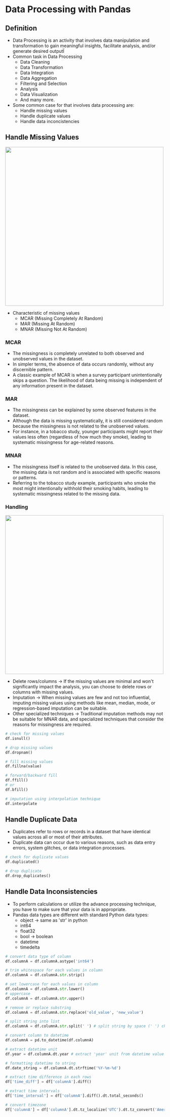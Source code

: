 # Data Processing with Pandas

## Definition
- Data Processing is an activity that involves data manipulation and transformation to gain meaningful insights, facilitate analysis, and/or generate desired outputÏ
- Common task in Data Processing
  - Data Cleaning
  - Data Transformation
  - Data Integration
  - Data Aggregation
  - Filtering and Selection
  - Analysis
  - Data Visualization
  - And many more.
- Some common case for that involves data processing are:
  - Handle missing values
  - Handle duplicate values
  - Handle data inconcistencies 

## Handle Missing Values
<img src="https://github.com/user-attachments/assets/5e203835-2489-439f-8e6f-6864741b563d" width=500 />

- Characteristic of missing values
  - MCAR (Missing Completely At Random)
  - MAR (Missing At Random)
  - MNAR (Missing Not At Random)
 
### MCAR
- The missingness is completely unrelated to both observed and unobserved values in the dataset.
- In simpler terms, the absence of data occurs randomly, without any discernible pattern.
- A classic example of MCAR is when a survey participant unintentionally skips a question. The likelihood of data being missing is independent of any information present in the dataset.
### MAR
- The missingness can be explained by some observed features in the dataset.
- Although the data is missing systematically, it is still considered random because the missingness is not related to the unobserved values.
- For instance, in a tobacco study, younger participants might report their values less often (regardless of how much they smoke), leading to systematic missingness for age-related reasons.
### MNAR
- The missingness itself is related to the unobserved data. In this case, the missing data is not random and is associated with specific reasons or patterns.
- Referring to the tobacco study example, participants who smoke the most might intentionally withhold their smoking habits, leading to systematic missingness related to the missing data.

### Handling
<img src="https://github.com/user-attachments/assets/a3d61918-8719-43f5-9104-a4a8704ab733" width=500 />

- Delete rows/columns -> If the missing values are minimal and won't significantly impact the analysis, you can choose to delete rows or columns with missing values.
- Imputation -> When missing values are few and not too influential, imputing missing values using methods like mean, median, mode, or regression-based imputation can be suitable.
- Other specialized techniques -> Traditional imputation methods may not be suitable for MNAR data, and specialized techniques that consider the reasons for missingness are required.
```py
# check for missing values
df.isnull()

# drop missing values
df.dropnam()

# fill missing values
df.fillna(value)

# forward/backward fill
df.ffill()
# or
df.bfill()

# imputation using interpolation technique
df.interpolate
```

## Handle Duplicate Data 
- Duplicates refer to rows or records in a dataset that have identical values across all or most of their attributes.
- Duplicate data can occur due to various reasons, such as data entry errors, system glitches, or data integration processes.
```py
# check for duplicate values
df.duplicated()

# drop duplicate
df.drop_duplicates()
```

## Handle Data Inconsistencies
- To perform calculations or utilize the advance processing technique, you have to make sure that your data is in appropriate.
- Pandas data types are different with standard Python data types:
  - object -> same as 'str' in python
  - int64
  - float32
  - bool -> boolean
  - datetime
  - timedelta
```py
# convert data type of column
df.columnA = df.columnA.astype('int64')

# trim whitespace for each values in column
df.columnA = df.columnA.str.strip()

# set lowercase for each values in column
df.columnA = df.columnA.str.lower()
# uppercase
df.columnA = df.columnA.str.upper()

# remove or replace substring
df.columnA = df.columnA.str.replace('old_value', 'new_value')

# split string into list
df.columnA = df.columnA.str.split(' ') # split string by space (' ') character

# convert column to datetime
df.columnA = pd.to_datetime(df.columnA)

# extract datetime unit
df.year = df.columnA.dt.year # extract 'year' unit from datetime value

# formatting datetime to string
df.date_string = df.columnA.dt.strftime('%Y-%m-%d')

# extract time difference in each rows
df['time_diff'] = df['columnA'].diff()

# extract time intervals
df['time_interval'] = df['columnA'].diff().dt.total_seconds()

# convert timezone
df['columnA'] = df['columnA'].dt.tz_localize('UTC').dt.tz_convert('America/New_York') # convert from UTC to America/New York timezone
```
